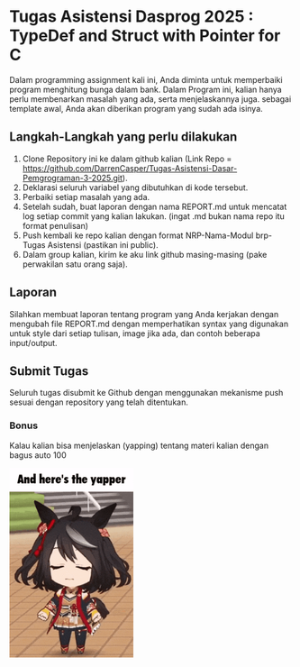 # Tugas Asistensi Dasprog 2025 : TypeDef and Struct with Pointer for C

Dalam programming assignment kali ini, Anda diminta untuk memperbaiki program menghitung bunga dalam bank.
Dalam Program ini, kalian hanya perlu membenarkan masalah yang ada, serta menjelaskannya juga.
sebagai template awal, Anda akan diberikan program yang sudah ada isinya. 


## Langkah-Langkah yang perlu dilakukan

1. Clone Repository ini ke dalam github kalian (Link Repo = https://github.com/DarrenCasper/Tugas-Asistensi-Dasar-Pemgrograman-3-2025.git).
2. Deklarasi seluruh variabel yang dibutuhkan di kode tersebut.
3. Perbaiki setiap masalah yang ada.
4. Setelah sudah, buat laporan dengan nama REPORT.md untuk mencatat log setiap commit yang kalian lakukan. (ingat .md bukan nama repo itu format penulisan)
5. Push kembali ke repo kalian dengan format NRP-Nama-Modul brp-Tugas Asistensi (pastikan ini public).
6. Dalam group kalian, kirim ke aku link github masing-masing (pake perwakilan satu orang saja).

## Laporan 

Silahkan membuat laporan tentang program yang Anda kerjakan dengan mengubah file REPORT.md dengan memperhatikan syntax yang digunakan untuk style dari setiap tulisan, image jika ada, dan contoh beberapa input/output.

## Submit Tugas

Seluruh tugas disubmit ke Github dengan menggunakan mekanisme push sesuai dengan repository yang telah ditentukan.

### Bonus
Kalau kalian bisa menjelaskan (yapping) tentang materi kalian dengan bagus auto 100

![yapper](img/kitasan-black-kitasan.gif)